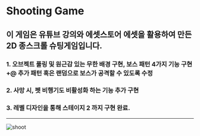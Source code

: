 # Shooting Game

##  이 게임은 유튜브 강의와 에셋스토어 에셋을 활용하여 만든 2D 종스크롤 슈팅게임입니다. 
### 1. 오브젝트 풀링 및 원근감 있는 무한 배경 구현, 보스 패턴 4가지 기능 구현 +@ 추가 패턴 혹은 랜덤으로 보스가 공격할 수 있도록 수정
### 2. 사망 시, 펫 비행기도 비활성화 하는 기능 추가 구현 
### 3. 레벨 디자인을 통해 스테이지 2 까지 구현 완료. 
 
 -------------------------------------------------------------------------------------------------------------
![shoot](https://user-images.githubusercontent.com/82301801/145324451-a2af2cd8-4cbd-4cd3-9acc-12ddfff31527.JPG)
